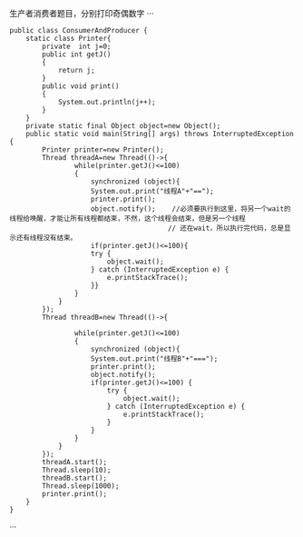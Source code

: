 生产者消费者题目，分别打印奇偶数字
···

	public class ConsumerAndProducer {
	    static class Printer{
	        private  int j=0;
	        public int getJ()
	        {
	            return j;
	        }
	        public void print()
	        {
	            System.out.println(j++);
	        }
	    }
	    private static final Object object=new Object();
	    public static void main(String[] args) throws InterruptedException {
	        Printer printer=new Printer();
	        Thread threadA=new Thread(()->{
	                while(printer.getJ()<=100)
	                {
	                    synchronized (object){
	                    System.out.print("线程A"+"==");
	                    printer.print();
	                    object.notify();    //必须要执行到这里，将另一个wait的线程给唤醒，才能让所有线程都结束，不然，这个线程会结束，但是另一个线程
	                                       // 还在wait，所以执行完代码，总是显示还有线程没有结束。
	                    if(printer.getJ()<=100){
	                    try {
	                        object.wait();
	                    } catch (InterruptedException e) {
	                        e.printStackTrace();
	                    }}
	                }
	            }
	        });
	        Thread threadB=new Thread(()->{
	
	                while(printer.getJ()<=100)
	                {
	                    synchronized (object){
	                    System.out.print("线程B"+"===");
	                    printer.print();
	                    object.notify();
	                    if(printer.getJ()<=100) {
	                        try {
	                            object.wait();
	                        } catch (InterruptedException e) {
	                            e.printStackTrace();
	                        }
	                    }
	                }
	            }
	        });
	        threadA.start();
	        Thread.sleep(10);
	        threadB.start();
	        Thread.sleep(1000);
	        printer.print();
	    }
	}
···
